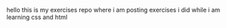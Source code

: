 hello 
this is my exercises repo where i am posting exercises i did while i am learning css and html
